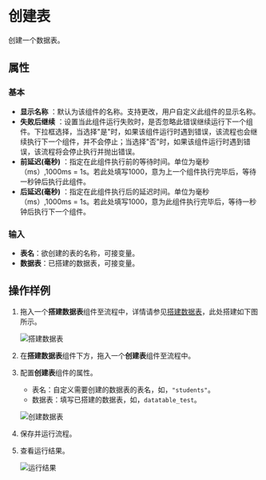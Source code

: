 # 创建表

创建一个数据表。

## 属性

### 基本

- **显示名称** ：默认为该组件的名称。支持更改，用户自定义此组件的显示名称。
- **失败后继续** ：设置当此组件运行失败时，是否忽略此错误继续运行下一个组件。下拉框选择，当选择"是"时，如果该组件运行时遇到错误，该流程也会继续执行下一个组件，并不会停止；当选择"否"时，如果该组件运行时遇到错误，该流程将会停止执行并抛出错误。
- **前延迟(毫秒)** ：指定在此组件执行前的等待时间。单位为毫秒（ms）,1000ms = 1s。若此处填写1000，意为上一个组件执行完毕后，等待一秒钟后执行此组件。
- **后延迟(毫秒)** ：指定在此组件执行后的延迟时间。单位为毫秒（ms）,1000ms = 1s。若此处填写1000，意为此组件执行完毕后，等待一秒钟后执行下一个组件。

### 输入

- **表名**：欲创建的表的名称，可接变量。
- **数据表**：已搭建的数据表，可接变量。

## 操作样例

1. 拖入一个**搭建数据表**组件至流程中，详情请参见[搭建数据表](../DataTable/BuildDataTable.md)，此处搭建如下图所示。

    ![搭建数据表](https://docimages.blob.core.chinacloudapi.cn/images/Activities/builddatatable20210323.png)

2. 在**搭建数据表**组件下方，拖入一个**创建表**组件至流程中。
3. 配置**创建表**组件的属性。

   - 表名：自定义需要创建的数据表的表名，如，`"students"`。
   - 数据表：填写已搭建的数据表，如，`datatable_test`。
  
    ![创建数据表](https://docimages.blob.core.chinacloudapi.cn/images/Activities/createdatatable20210323.png)

4. 保存并运行流程。
5. 查看运行结果。

   ![运行结果](https://docimages.blob.core.chinacloudapi.cn/images/Activities/datatableresult20210323.png)